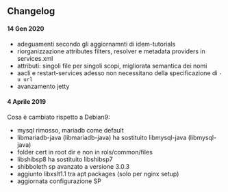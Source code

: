 Changelog
---------


#### 14 Gen 2020

- adeguamenti secondo gli aggiornamnti di idem-tutorials
- riorganizzazione attributes filters, resolver e metadata providers in services.xml
- attributi: singoli file per singoli scopi, migliorata semantica dei nomi
- aacli e restart-services adesso non necessitano della specificazione di `-u url`
- avanzamento jetty


#### 4 Aprile 2019

Cosa è cambiato rispetto a Debian9:

- mysql rimosso, mariadb come default
- libmariadb-java (libmariadb-java) ha sostituito libmysql-java (libmysql-java)
- folder cert in root dir e non in rols/common/files
- libshibsp8 ha sostituito libshibsp7
- shibboleth sp avanzato a versione 3.0.3
- aggiunto libxslt1.1 tra apt packages (solo per nginx setup)
- aggiornata configurazione SP
